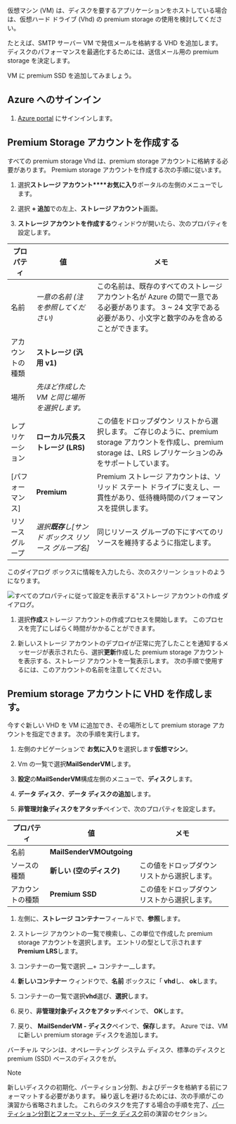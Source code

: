 仮想マシン (VM) は、ディスクを要するアプリケーションをホストしている場合は、仮想ハード ドライブ (Vhd) の premium storage の使用を検討してください。

たとえば、SMTP サーバー VM で発信メールを格納する VHD を追加します。 ディスクのパフォーマンスを最適化するためには、送信メール用の premium storage を決定します。

VM に premium SSD を追加してみましょう。

## <a name="sign-in-to-azure"></a>Azure へのサインイン

1. [Azure portal](https://portal.azure.com/?azure-portal=true) にサインインします。

## <a name="create-a-premium-storage-account"></a>Premium Storage アカウントを作成する

すべての premium storage Vhd は、premium storage アカウントに格納する必要があります。 Premium storage アカウントを作成する次の手順に従います。

1. 選択**ストレージ アカウント****お気に入り**ポータルの左側のメニューでします。

1. 選択 **+ 追加**での左上、**ストレージ アカウント**画面。

1. **ストレージ アカウントを作成する**ウィンドウが開いたら、次のプロパティを設定します。

|プロパティ  |値  |メモ  |
|---------|---------|---------|
|名前     |    *一意の名前 (注を参照してください)*     |   この名前は、既存のすべてのストレージ アカウント名が Azure の間で一意である必要があります。 3 ~ 24 文字である必要があり、小文字と数字のみを含めることができます。      |
|アカウントの種類     |  **ストレージ (汎用 v1)**       |         |
|場所     |  *先ほど作成した VM と同じ場所を選択します。*       |         |
|レプリケーション     |   **ローカル冗長ストレージ (LRS)**      |  この値をドロップダウン リストから選択します。 ご存じのように、premium storage アカウントを作成し、premium storage は、LRS レプリケーションのみをサポートしています。       |
|[パフォーマンス]     |  **Premium**       | Premium ストレージ アカウントは、ソリッド ステート ドライブに支えし、一貫性があり、低待機時間のパフォーマンスを提供します。        |
|リソース グループ     |  *選択**既存**し<rgn>[サンド ボックス リソース グループ名]</rgn>*      |  同じリソース グループの下にすべてのリソースを維持するように指定します。       |

このダイアログ ボックスに情報を入力したら、次のスクリーン ショットのようになります。 

![すべてのプロパティに従って設定を表示する"ストレージ アカウントの作成 ダイアログ。](../media-draft/create-premium-sa.png)

1. 選択**作成**ストレージ アカウントの作成プロセスを開始します。 このプロセスを完了にしばらく時間がかかることができます。 

1. 新しいストレージ アカウントのデプロイが正常に完了したことを通知するメッセージが表示されたら、選択**更新**作成した premium storage アカウントを表示する、ストレージ アカウントを一覧表示します。 次の手順で使用するには、このアカウントの名前を注意してください。

## <a name="create-vhd-in-the-premium-storage-account"></a>Premium storage アカウントに VHD を作成します。

今すぐ新しい VHD を VM に追加でき、その場所として premium storage アカウントを指定できます。 次の手順を実行します。

1. 左側のナビゲーションで **お気に入り**を選択します**仮想マシン**。

1. Vm の一覧で選択**MailSenderVM**します。

1. **設定**の**MailSenderVM**構成左側のメニューで、**ディスク**します。

1. **データ ディスク**、**データ ディスクの追加**します。

1. **非管理対象ディスクをアタッチ**ペインで、次のプロパティを設定します。


|プロパティ  |値  |メモ  |
|---------|---------|---------|
|名前     |   **MailSenderVMOutgoing**      |         |
|ソースの種類     |  **新しい (空のディスク)**       |   この値をドロップダウン リストから選択します。       |
|アカウントの種類     |  **Premium SSD**       |  この値をドロップダウン リストから選択します。        |

1. 左側に、**ストレージ コンテナー**フィールドで、**参照**します。

1. ストレージ アカウントの一覧で検索し、この単位で作成した premium storage アカウントを選択します。 エントリの型として示されます**Premium LRS**します。

1. コンテナーの一覧で選択 __+ コンテナー__します。

1. **新しいコンテナー**  ウィンドウで、**名前** ボックスに「 **vhd**し、 **ok**します。

1. コンテナーの一覧で選択**vhd**選び、**選択**します。

1. 戻り、**非管理対象ディスクをアタッチ**ペインで、 **OK**します。

1. 戻り、 **MailSenderVM - ディスク**ペインで、**保存**します。 Azure では、VM に新しい premium storage ディスクを追加します。

バーチャル マシンは、オペレーティング システム ディスク、標準のディスクと premium (SSD) ベースのディスクをが。

> [!NOTE]
> 新しいディスクの初期化、パーティション分割、およびデータを格納する前にフォーマットする必要があります。 繰り返しを避けるためには、次の手順がこの演習から省略されました。 これらのタスクを完了する場合の手順を完了、[パーティション分割とフォーマット、データ ディスク](../3-exercise-add-data-disks-to-azure-virtual-machines.yml##partition-and-format-a-data-disk)前の演習のセクション。
